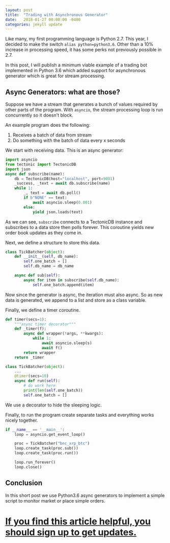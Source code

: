 ```yaml
---
layout: post
title:  "Trading with Asynchronous Generator"
date:   2018-01-27 00:00:00 -0400
categories: jekyll update
---
```


Like many, my first programming language is Python 2.7. This year, I decided to make the switch `alias python=python3.6`. Other than a 10% increase in processing speed, it has some perks not previously possible in 2.7.

In this post, I will publish a minimum viable example of a trading bot implemented in Python 3.6 which added support for asynchronous generator which is great for stream processing.

## Async Generators: what are those?

Suppose we have a stream that generates a bunch of values required by other parts of the program. With `asyncio`, the stream processing loop is run concurrently so it doesn't block.

An example program does the following:
1. Receives a batch of data from stream
2. Do something with the batch of data every x seconds

We start with receiving data. This is an async generator:

```python
import asyncio
from tectonic import TectonicDB
import json
async def subscribe(name):
    db = TectonicDB(host="localhost", port=9001)
    _success, _text = await db.subscribe(name)
    while 1:
        _, text = await db.poll()
        if b"NONE" == text:
            await asyncio.sleep(0.001)
        else:
            yield json.loads(text)
```

As we can see, `subscribe` connects to a TectonicDB instance and subscribes to a data store then polls forever. This coroutine yields new order book updates as they come in.

Next, we define a structure to store this data.

```python
class TickBatcher(object):
    def __init__(self, db_name):
        self.one_batch = []
        self.db_name = db_name

    async def sub(self):
        async for item in subscribe(self.db_name):
            self.one_batch.append(item)
```

Now since the generator is async, the iteration must also async. So as new data is generated, we append to a list and store as a class variable.

Finally, we define a timer coroutine.

```python
def timer(secs=1):
    """async timer decorator"""
    def _timer(f):
        async def wrapper(*args, **kwargs):
            while 1:
                await asyncio.sleep(s)
                await f()
        return wrapper
    return _timer

class TickBatcher(object):
    ...
    @timer(secs=10)
    async def run(self):
        # do work here
        print(len(self.one_batch))
        self.one_batch = []
```

We use a decorator to hide the sleeping logic.

Finally, to run the program create separate tasks and everything works nicely together.

```python
if __name__ == '__main__':
    loop = asyncio.get_event_loop()

    proc = TickBatcher("bnc_xrp_btc")
    loop.create_task(proc.sub())
    loop.create_task(proc.run())

    loop.run_forever()
    loop.close()
```

## Conclusion

In this short post we use Python3.6 async generators to implement a simple script to monitor market or place simple orders.

# [If you find this article helpful, you should sign up to get updates.](https://tinyletter.com/rickyhan)
